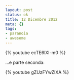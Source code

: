 ```yaml
--- 
layout: post
status: ok
title: 12 Dicembre 2012
meta: {}
tags: 
- paranoia
- awesome
---
```

{% youtube ecTE6lXI-m0 %}
  
...e parte seconda:

{% youtube gZUzFYwZlXA %}
  
 
